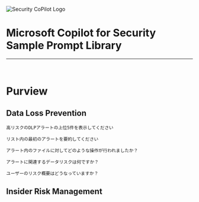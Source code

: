 ![Security CoPilot Logo](https://github.com/ninjyanaka/Copilot-For-Security/blob/main/Promptbook%20samples/ic_fluent_copilot_64_64%402x.png)
# Microsoft Copilot for Security Sample Prompt Library

***
&nbsp;

# Purview

## Data Loss Prevention
```
高リスクのDLPアラートの上位5件を表示してください
```
```
リスト内の最初のアラートを要約してください
```
```
アラート内のファイルに対してどのような操作が行われましたか？
```
```
アラートに関連するデータリスクは何ですか？
```
```
ユーザーのリスク概要はどうなっていますか？
```

## Insider Risk Management


